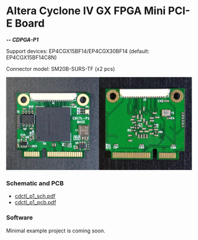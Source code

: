 Altera Cyclone IV GX FPGA Mini PCI-E Board
=======================================
***-- CDPGA-P1***

Support devices: EP4CGX15BF14/EP4CGX30BF14 (default: EP4CGX15BF14C8N)

Connector model: SM20B-SURS-TF (x2 pcs)

<img src="img/cdctl-p1.jpg" style="max-width:100%">


### Schematic and PCB

 - [cdctl_p1_sch.pdf](files/cdctl_p1_sch.pdf)
 - [cdctl_p1_pcb.pdf](files/cdctl_p1_pcb.pdf)


### Software

Minimal example project is coming soon.
